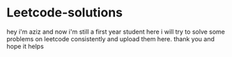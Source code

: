 # Leetcode-solutions

hey i'm aziz and now i'm still a first year student here i will try to solve some problems on leetcode consistently and upload them here. thank you and hope it helps 
